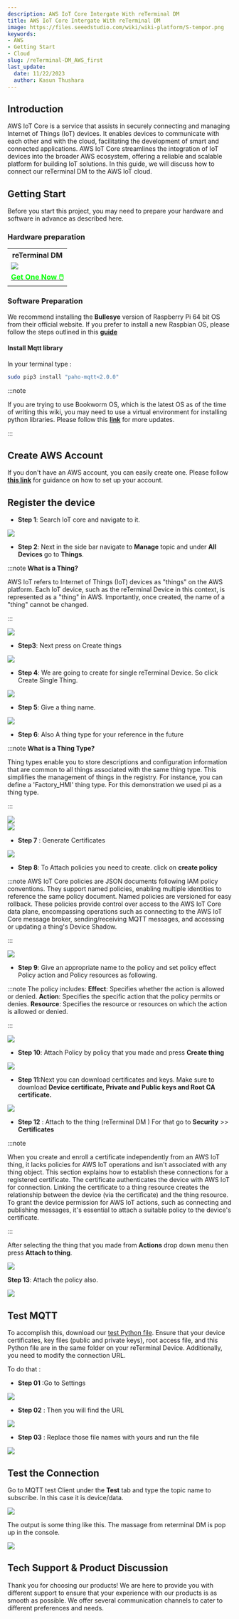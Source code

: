 ```yaml
---
description: AWS IoT Core Intergate With reTerminal DM
title: AWS IoT Core Intergate With reTerminal DM
image: https://files.seeedstudio.com/wiki/wiki-platform/S-tempor.png
keywords:
- AWS
- Getting Start
- Cloud
slug: /reTerminal-DM_AWS_first
last_update:
  date: 11/22/2023
  author: Kasun Thushara
---
```

## Introduction 

AWS IoT Core is a service that assists in securely connecting and managing Internet of Things (IoT) devices. It enables devices to communicate with each other and with the cloud, facilitating the development of smart and connected applications. AWS IoT Core streamlines the integration of IoT devices into the broader AWS ecosystem, offering a reliable and scalable platform for building IoT solutions. In this guide, we will discuss how to connect our reTerminal DM to the AWS IoT cloud.

## Getting Start

Before you start this project, you may need to prepare your hardware and software in advance as described here.

### Hardware preparation

<div class="table-center">
	<table class="table-nobg">
    <tr class="table-trnobg">
      <th class="table-trnobg">reTerminal DM</th>
		</tr>
    <tr class="table-trnobg"></tr>
		<tr class="table-trnobg">
			<td class="table-trnobg"><div style={{textAlign:'center'}}><img src="https://files.seeedstudio.com/wiki/reTerminalDM/ML/edgeimpulse/reterminaldm.png" style={{width:300, height:'auto'}}/></div></td>
		</tr>
    <tr class="table-trnobg"></tr>
		<tr class="table-trnobg">
			<td class="table-trnobg"><div class="get_one_now_container" style={{textAlign: 'center'}}><a class="get_one_now_item" href="https://www.seeedstudio.com/reTerminal-DM-p-5616.html">
              <strong><span><font color={'FFFFFF'} size={"4"}> Get One Now 🖱️</font></span></strong>
          </a></div></td>
        </tr>
    </table>
    </div>

### Software Preparation

We recommend installing the **Bullesye** version of Raspberry Pi 64 bit OS from their official website. If you prefer to install a new Raspbian OS, please follow the steps outlined in this [**guide**](https://wiki.seeedstudio.com/reterminal-dm-flash-OS/)

#### Install Mqtt library
In your terminal type :

```sh
sudo pip3 install "paho-mqtt<2.0.0"
```

:::note

If you are trying to use Bookworm OS, which is the latest OS as of the time of writing this wiki, you may need to use a virtual environment for installing python libraries. Please follow this [**link**](https://www.raspberrypi.com/documentation/computers/os.html#python-on-raspberry-pi) for more updates.

:::

## Create AWS Account 

If you don't have an AWS account, you can easily create one. Please follow [**this link**](https://docs.aws.amazon.com/accounts/latest/reference/manage-acct-creating.html) for guidance on how to set up your account.

## Register the device 



- **Step 1**: Search IoT core and navigate to it.

<div style={{textAlign:'center'}}><img src="https://files.seeedstudio.com/wiki/reTerminalDM/aws/tutorial1/searchbar.PNG" style={{width:800, height:'auto'}}/></div>

- **Step 2**: Next in the side bar navigate to **Manage** topic and under **All Devices** go to **Things**.

:::note
**What is a Thing?**

AWS IoT refers to Internet of Things (IoT) devices as "things" on the AWS platform. Each IoT device, such as the reTerminal Device in this context, is represented as a "thing" in AWS. Importantly, once created, the name of a "thing" cannot be changed.


:::

<div style={{textAlign:'center'}}><img src="https://files.seeedstudio.com/wiki/reTerminalDM/aws/tutorial1/thingsslidebar.PNG" style={{width:200, height:300}}/></div>

- **Step3**: Next press on Create things 

<div style={{textAlign:'center'}}><img src="https://files.seeedstudio.com/wiki/reTerminalDM/aws/tutorial1/createthings.PNG" style={{width:800, height:'auto'}}/></div>

- **Step 4**: We are going to create for single reTerminal Device. So click Create Single Thing.

<div style={{textAlign:'center'}}><img src="https://files.seeedstudio.com/wiki/reTerminalDM/aws/tutorial1/createsinglething.PNG" style={{width:800, height:'auto'}}/></div>

- **Step 5**: Give a thing name.

<div style={{textAlign:'center'}}><img src="https://files.seeedstudio.com/wiki/reTerminalDM/aws/tutorial1/thingname.PNG" style={{width:800, height:'auto'}}/></div>

- **Step 6**: Also A thing type for your reference in the future

:::note
**What is a Thing Type?**

Thing types enable you to store descriptions and configuration information that are common to all things associated with the same thing type. This simplifies the management of things in the registry. For instance, you can define a 'Factory_HMI' thing type. For this demonstration we used pi as a thing type.


:::
<div style={{textAlign:'center'}}><img src="https://files.seeedstudio.com/wiki/reTerminalDM/aws/tutorial1/thingtype.PNG" style={{width:800, height:'auto'}}/></div>

<div style={{textAlign:'center'}}><img src="https://files.seeedstudio.com/wiki/reTerminalDM/aws/tutorial1/createthingtype.PNG" style={{width:400, height:300}}/></div>

- **Step 7** : Generate Certificates 

<div style={{textAlign:'center'}}><img src="https://files.seeedstudio.com/wiki/reTerminalDM/aws/tutorial1/configurecertificate.PNG" style={{width:800, height:'auto'}}/></div>

- **Step 8**:  To Attach policies you need to create. click on **create policy**

:::note
AWS IoT Core policies are JSON documents following IAM policy conventions. They support named policies, enabling multiple identities to reference the same policy document. Named policies are versioned for easy rollback.
These policies provide control over access to the AWS IoT Core data plane, encompassing operations such as connecting to the AWS IoT Core message broker, sending/receiving MQTT messages, and accessing or updating a thing's Device Shadow.

:::

<div style={{textAlign:'center'}}><img src="https://files.seeedstudio.com/wiki/reTerminalDM/aws/tutorial1/createpolicy.PNG" style={{width:800, height:'auto'}}/></div>

- **Step 9**:  Give an appropriate name to the policy and set policy effect Policy action and Policy resources as following.

:::note
The policy includes:
**Effect**: Specifies whether the action is allowed or denied.
**Action**: Specifies the specific action that the policy permits or denies.
**Resource**: Specifies the resource or resources on which the action is allowed or denied.


:::

<div style={{textAlign:'center'}}><img src="https://files.seeedstudio.com/wiki/reTerminalDM/aws/tutorial1/createapolicy.PNG" style={{width:800, height:'auto'}}/></div>

- **Step 10**: Attach Policy by policy that you made and press **Create thing**

<div style={{textAlign:'center'}}><img src="https://files.seeedstudio.com/wiki/reTerminalDM/aws/tutorial1/policycreatething.PNG" style={{width:800, height:'auto'}}/></div>

- **Step 11**:Next you can download certificates and keys. Make sure to download **Device certificate, Private and Public keys and Root CA certificate.** 

<div style={{textAlign:'center'}}><img src="https://files.seeedstudio.com/wiki/reTerminalDM/aws/tutorial1/certicates.PNG" style={{width:600, height:450}}/></div>

- **Step 12** : Attach to the thing (reTerminal DM ) 
For that go to **Security** >> **Certificates**

:::note

When you create and enroll a certificate independently from an AWS IoT thing, it lacks policies for AWS IoT operations and isn't associated with any thing object. This section explains how to establish these connections for a registered certificate. The certificate authenticates the device with AWS IoT for connection. Linking the certificate to a thing resource creates the relationship between the device (via the certificate) and the thing resource. To grant the device permission for AWS IoT actions, such as connecting and publishing messages, it's essential to attach a suitable policy to the device's certificate.

:::

After selecting the thing that you made from **Actions** drop down menu then press **Attach to thing**.

<div style={{textAlign:'center'}}><img src="https://files.seeedstudio.com/wiki/reTerminalDM/aws/tutorial1/attachtothing.PNG" style={{width:800, height:'auto'}}/></div>

**Step 13**: Attach the policy also. 

<div style={{textAlign:'center'}}><img src="https://files.seeedstudio.com/wiki/reTerminalDM/aws/tutorial1/attachpolicy.PNG" style={{width:800, height:'auto'}}/></div>

## Test MQTT

To accomplish this, download our [test Python file](https://files.seeedstudio.com/wiki/reTerminalDM/aws/tutorial1/AWStest.py). Ensure that your device certificates, key files (public and private keys), root access file, and this Python file are in the same folder on your reTerminal Device. Additionally, you need to modify the connection URL.

To do that :

- **Step 01** :Go to Settings
<div style={{textAlign:'center'}}><img src="https://files.seeedstudio.com/wiki/reTerminalDM/aws/tutorial1/settings.PNG" style={{width:200, height:300}}/></div>

- **Step 02** : Then you will find the URL 
<div style={{textAlign:'center'}}><img src="https://files.seeedstudio.com/wiki/reTerminalDM/aws/tutorial1/weburl.PNG" style={{width:800, height:'auto'}}/></div>

- **Step 03** : Replace those file names with yours and run the file

<div style={{textAlign:'center'}}><img src="https://files.seeedstudio.com/wiki/reTerminalDM/aws/tutorial1/cosw1.PNG" style={{width:800, height:'auto'}}/></div>


## Test the Connection 

Go to MQTT test Client under the **Test** tab and type the topic name to subscribe. In this case it is device/data.

<div style={{textAlign:'center'}}><img src="https://files.seeedstudio.com/wiki/reTerminalDM/aws/tutorial1/mqtttest.PNG" style={{width:800, height:'auto'}}/></div>

The output is some thing like this. The massage from reterminal DM is pop up in the console.

<div style={{textAlign:'center'}}><img src="https://files.seeedstudio.com/wiki/reTerminalDM/aws/tutorial1/seeedop.PNG" style={{width:800, height:'auto'}}/></div>

## Tech Support & Product Discussion

Thank you for choosing our products! We are here to provide you with different support to ensure that your experience with our products is as smooth as possible. We offer several communication channels to cater to different preferences and needs.

<div class="button_tech_support_container">
<a href="https://forum.seeedstudio.com/" class="button_forum"></a> 
<a href="https://www.seeedstudio.com/contacts" class="button_email"></a>
</div>

<div class="button_tech_support_container">
<a href="https://discord.gg/eWkprNDMU7" class="button_discord"></a> 
<a href="https://github.com/Seeed-Studio/wiki-documents/discussions/69" class="button_discussion"></a>
</div>










